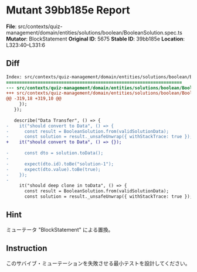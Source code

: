 # Mutant 39bb185e Report

**File**: src/contexts/quiz-management/domain/entities/solutions/boolean/BooleanSolution.spec.ts
**Mutator**: BlockStatement
**Original ID**: 5675
**Stable ID**: 39bb185e
**Location**: L323:40–L331:6

## Diff

```diff
Index: src/contexts/quiz-management/domain/entities/solutions/boolean/BooleanSolution.spec.ts
===================================================================
--- src/contexts/quiz-management/domain/entities/solutions/boolean/BooleanSolution.spec.ts	original
+++ src/contexts/quiz-management/domain/entities/solutions/boolean/BooleanSolution.spec.ts	mutated #5675
@@ -319,18 +319,10 @@
     });
   });
 
   describe("Data Transfer", () => {
-    it("should convert to Data", () => {
-      const result = BooleanSolution.from(validSolutionData);
-      const solution = result._unsafeUnwrap({ withStackTrace: true });
+    it("should convert to Data", () => {});
 
-      const dto = solution.toData();
-
-      expect(dto.id).toBe("solution-1");
-      expect(dto.value).toBe(true);
-    });
-
     it("should deep clone in toData", () => {
       const result = BooleanSolution.from(validSolutionData);
       const solution = result._unsafeUnwrap({ withStackTrace: true });
```

## Hint

ミューテータ "BlockStatement" による置換。

## Instruction

このサバイブ・ミューテーションを失敗させる最小テストを設計してください。
